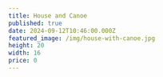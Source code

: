 ```yaml
---
title: House and Canoe
published: true
date: 2024-09-12T10:46:00.000Z
featured_image: /img/house-with-canoe.jpg
height: 20
width: 16
price: 0
---
```

